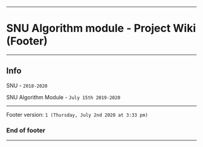 
***

# SNU Algorithm module - Project Wiki (Footer)

***

## Info

SNU - `2018-2020`

SNU Algorithm Module - `July 15th 2019-2020`

***

Footer version: `1 (Thursday, July 2nd 2020 at 3:33 pm)`

### End of footer

***
